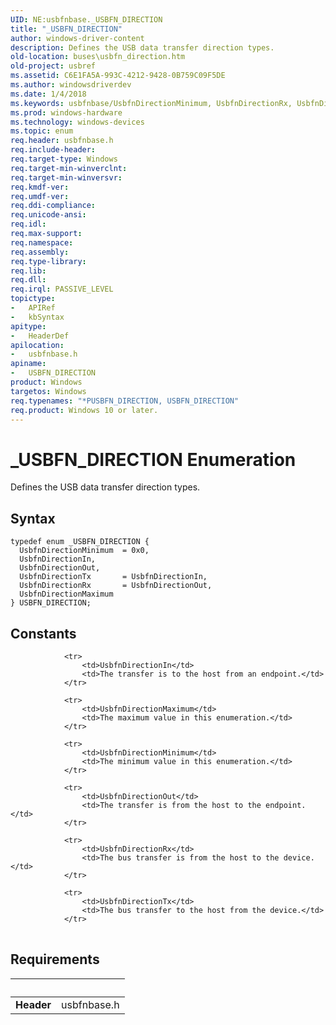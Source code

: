 ```yaml
---
UID: NE:usbfnbase._USBFN_DIRECTION
title: "_USBFN_DIRECTION"
author: windows-driver-content
description: Defines the USB data transfer direction types.
old-location: buses\usbfn_direction.htm
old-project: usbref
ms.assetid: C6E1FA5A-993C-4212-9428-0B759C09F5DE
ms.author: windowsdriverdev
ms.date: 1/4/2018
ms.keywords: usbfnbase/UsbfnDirectionMinimum, UsbfnDirectionRx, UsbfnDirectionMinimum, UsbfnDirectionIn, UsbfnDirectionMaximum, usbfnbase/UsbfnDirectionRx, usbfnbase/UsbfnDirectionIn, USBFN_DIRECTION, usbfnbase/UsbfnDirectionMaximum, *PUSBFN_DIRECTION, USBFN_DIRECTION enumeration [Buses], UsbfnDirectionOut, _USBFN_DIRECTION, UsbfnDirectionTx, usbfnbase/UsbfnDirectionTx, usbfnbase/UsbfnDirectionOut, usbfnbase/USBFN_DIRECTION, buses.usbfn_direction
ms.prod: windows-hardware
ms.technology: windows-devices
ms.topic: enum
req.header: usbfnbase.h
req.include-header: 
req.target-type: Windows
req.target-min-winverclnt: 
req.target-min-winversvr: 
req.kmdf-ver: 
req.umdf-ver: 
req.ddi-compliance: 
req.unicode-ansi: 
req.idl: 
req.max-support: 
req.namespace: 
req.assembly: 
req.type-library: 
req.lib: 
req.dll: 
req.irql: PASSIVE_LEVEL
topictype:
-	APIRef
-	kbSyntax
apitype:
-	HeaderDef
apilocation:
-	usbfnbase.h
apiname:
-	USBFN_DIRECTION
product: Windows
targetos: Windows
req.typenames: "*PUSBFN_DIRECTION, USBFN_DIRECTION"
req.product: Windows 10 or later.
---
```


# _USBFN_DIRECTION Enumeration
Defines the USB data transfer direction types.

## Syntax
````
typedef enum _USBFN_DIRECTION { 
  UsbfnDirectionMinimum  = 0x0,
  UsbfnDirectionIn,
  UsbfnDirectionOut,
  UsbfnDirectionTx       = UsbfnDirectionIn,
  UsbfnDirectionRx       = UsbfnDirectionOut,
  UsbfnDirectionMaximum
} USBFN_DIRECTION;
````

## Constants

<table>
            
                <tr>
                    <td>UsbfnDirectionIn</td>
                    <td>The transfer is to the host from an endpoint.</td>
                </tr>
            
                <tr>
                    <td>UsbfnDirectionMaximum</td>
                    <td>The maximum value in this enumeration.</td>
                </tr>
            
                <tr>
                    <td>UsbfnDirectionMinimum</td>
                    <td>The minimum value in this enumeration.</td>
                </tr>
            
                <tr>
                    <td>UsbfnDirectionOut</td>
                    <td>The transfer is from the host to the endpoint.</td>
                </tr>
            
                <tr>
                    <td>UsbfnDirectionRx</td>
                    <td>The bus transfer is from the host to the device.</td>
                </tr>
            
                <tr>
                    <td>UsbfnDirectionTx</td>
                    <td>The bus transfer to the host from the device.</td>
                </tr>
</table>


## Requirements
| &nbsp; | &nbsp; |
| ---- |:---- |
| **Header** | usbfnbase.h |